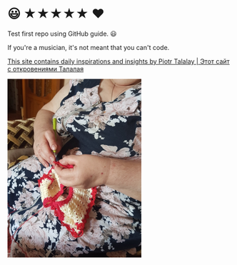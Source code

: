 # :smiley: ★★★★★ ♥
Test first repo using GitHub guide. :smiley:



If you're a musician, it's not meant that you can't code.

[This site contains daily inspirations and insights by Piotr Talalay | Этот сайт с откровениями Талалая](https://talalay.ru) 

![Красиво вяжет!](92C0F0A5-A148-4FC0-9DB3-6DBD4B4F8F19.png) 
